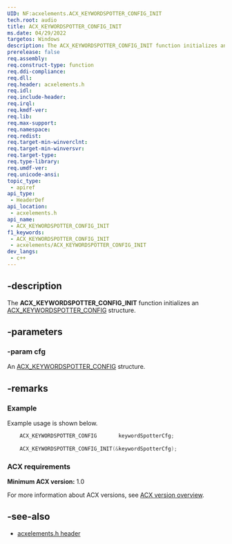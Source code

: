 ```yaml
---
UID: NF:acxelements.ACX_KEYWORDSPOTTER_CONFIG_INIT
tech.root: audio 
title: ACX_KEYWORDSPOTTER_CONFIG_INIT
ms.date: 04/29/2022
targetos: Windows
description: The ACX_KEYWORDSPOTTER_CONFIG_INIT function initializes an ACX_KEYWORDSPOTTER_CONFIG structure.
prerelease: false
req.assembly: 
req.construct-type: function
req.ddi-compliance: 
req.dll: 
req.header: acxelements.h
req.idl: 
req.include-header: 
req.irql: 
req.kmdf-ver: 
req.lib: 
req.max-support: 
req.namespace: 
req.redist: 
req.target-min-winverclnt: 
req.target-min-winversvr: 
req.target-type: 
req.type-library: 
req.umdf-ver: 
req.unicode-ansi: 
topic_type:
 - apiref
api_type:
 - HeaderDef
api_location:
 - acxelements.h
api_name:
 - ACX_KEYWORDSPOTTER_CONFIG_INIT
f1_keywords:
 - ACX_KEYWORDSPOTTER_CONFIG_INIT
 - acxelements/ACX_KEYWORDSPOTTER_CONFIG_INIT
dev_langs:
 - c++
---
```


## -description

The **ACX_KEYWORDSPOTTER_CONFIG_INIT** function initializes an [ACX_KEYWORDSPOTTER_CONFIG](ns-acxelements-acx_keywordspotter_config.md) structure.

## -parameters

### -param cfg

An [ACX_KEYWORDSPOTTER_CONFIG](ns-acxelements-acx_keywordspotter_config.md) structure.

## -remarks

### Example

Example usage is shown below.

```cpp
    ACX_KEYWORDSPOTTER_CONFIG       keywordSpotterCfg;
    
    ACX_KEYWORDSPOTTER_CONFIG_INIT(&keywordSpotterCfg);
```

### ACX requirements

**Minimum ACX version:** 1.0

For more information about ACX versions, see [ACX version overview](/windows-hardware/drivers/audio/acx-version-overview).

## -see-also

- [acxelements.h header](index.md)
